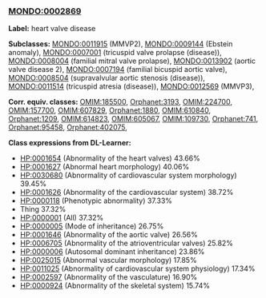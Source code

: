 
### [MONDO:0002869](http://purl.obolibrary.org/obo/MONDO_0002869)
**Label:** heart valve disease

**Subclasses:** [MONDO:0011915](http://purl.obolibrary.org/obo/MONDO_0011915) (MMVP2), [MONDO:0009144](http://purl.obolibrary.org/obo/MONDO_0009144) (Ebstein anomaly), [MONDO:0007001](http://purl.obolibrary.org/obo/MONDO_0007001) (tricuspid valve prolapse (disease)), [MONDO:0008004](http://purl.obolibrary.org/obo/MONDO_0008004) (familial mitral valve prolapse), [MONDO:0013902](http://purl.obolibrary.org/obo/MONDO_0013902) (aortic valve disease 2), [MONDO:0007194](http://purl.obolibrary.org/obo/MONDO_0007194) (familial bicuspid aortic valve), [MONDO:0008504](http://purl.obolibrary.org/obo/MONDO_0008504) (supravalvular aortic stenosis (disease)), [MONDO:0011514](http://purl.obolibrary.org/obo/MONDO_0011514) (tricuspid atresia (disease)), [MONDO:0012569](http://purl.obolibrary.org/obo/MONDO_0012569) (MMVP3), 

**Corr. equiv. classes:** [OMIM:185500](http://purl.obolibrary.org/obo/OMIM_185500), [Orphanet:3193](http://www.orpha.net/ORDO/Orphanet_3193), [OMIM:224700](http://purl.obolibrary.org/obo/OMIM_224700), [OMIM:157700](http://purl.obolibrary.org/obo/OMIM_157700), [OMIM:607829](http://purl.obolibrary.org/obo/OMIM_607829), [Orphanet:1880](http://www.orpha.net/ORDO/Orphanet_1880), [OMIM:610840](http://purl.obolibrary.org/obo/OMIM_610840), [Orphanet:1209](http://www.orpha.net/ORDO/Orphanet_1209), [OMIM:614823](http://purl.obolibrary.org/obo/OMIM_614823), [OMIM:605067](http://purl.obolibrary.org/obo/OMIM_605067), [OMIM:109730](http://purl.obolibrary.org/obo/OMIM_109730), [Orphanet:741](http://www.orpha.net/ORDO/Orphanet_741), [Orphanet:95458](http://www.orpha.net/ORDO/Orphanet_95458), [Orphanet:402075](http://www.orpha.net/ORDO/Orphanet_402075), 

**Class expressions from DL-Learner:**

- [HP:0001654](http://purl.obolibrary.org/obo/HP_0001654) (Abnormality of the heart valves) 43.66%
- [HP:0001627](http://purl.obolibrary.org/obo/HP_0001627) (Abnormal heart morphology) 40.06%
- [HP:0030680](http://purl.obolibrary.org/obo/HP_0030680) (Abnormality of cardiovascular system morphology) 39.45%
- [HP:0001626](http://purl.obolibrary.org/obo/HP_0001626) (Abnormality of the cardiovascular system) 38.72%
- [HP:0000118](http://purl.obolibrary.org/obo/HP_0000118) (Phenotypic abnormality) 37.33%
- Thing 37.32%
- [HP:0000001](http://purl.obolibrary.org/obo/HP_0000001) (All) 37.32%
- [HP:0000005](http://purl.obolibrary.org/obo/HP_0000005) (Mode of inheritance) 26.75%
- [HP:0001646](http://purl.obolibrary.org/obo/HP_0001646) (Abnormality of the aortic valve) 26.56%
- [HP:0006705](http://purl.obolibrary.org/obo/HP_0006705) (Abnormality of the atrioventricular valves) 25.82%
- [HP:0000006](http://purl.obolibrary.org/obo/HP_0000006) (Autosomal dominant inheritance) 23.86%
- [HP:0025015](http://purl.obolibrary.org/obo/HP_0025015) (Abnormal vascular morphology) 17.85%
- [HP:0011025](http://purl.obolibrary.org/obo/HP_0011025) (Abnormality of cardiovascular system physiology) 17.34%
- [HP:0002597](http://purl.obolibrary.org/obo/HP_0002597) (Abnormality of the vasculature) 16.90%
- [HP:0000924](http://purl.obolibrary.org/obo/HP_0000924) (Abnormality of the skeletal system) 15.74%



